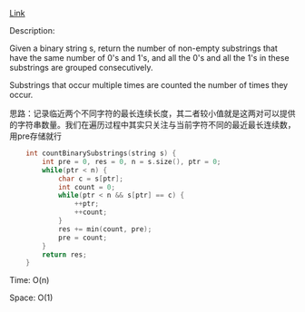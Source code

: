[Link](https://leetcode.cn/problems/count-binary-substrings/description/)

Description:

Given a binary string s, return the number of non-empty substrings that have the same number of 0's and 1's, and all the 0's and all the 1's in these substrings are grouped consecutively.

Substrings that occur multiple times are counted the number of times they occur.

思路：记录临近两个不同字符的最长连续长度，其二者较小值就是这两对可以提供的字符串数量。我们在遍历过程中其实只关注与当前字符不同的最近最长连续数，用pre存储就行

```c++
    int countBinarySubstrings(string s) {
        int pre = 0, res = 0, n = s.size(), ptr = 0;
        while(ptr < n) {
            char c = s[ptr];
            int count = 0;
            while(ptr < n && s[ptr] == c) {
                ++ptr;
                ++count;
            }
            res += min(count, pre);
            pre = count;
        }
        return res;
    }
```

Time: O(n)

Space: O(1)
